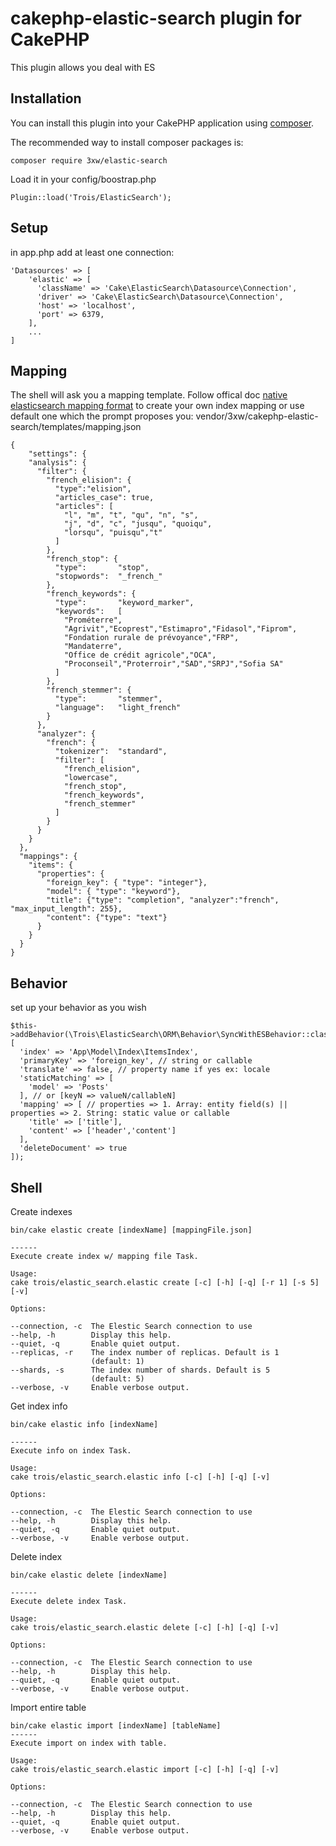 # cakephp-elastic-search plugin for CakePHP
This plugin allows you deal with ES

## Installation

You can install this plugin into your CakePHP application using [composer](http://getcomposer.org).

The recommended way to install composer packages is:

	composer require 3xw/elastic-search

Load it in your config/boostrap.php

	Plugin::load('Trois/ElasticSearch');

## Setup
in app.php add at least one connection:

	'Datasources' => [
	    'elastic' => [
	      'className' => 'Cake\ElasticSearch\Datasource\Connection',
	      'driver' => 'Cake\ElasticSearch\Datasource\Connection',
	      'host' => 'localhost',
	      'port' => 6379,
	    ],
		...
	]

## Mapping
The shell will ask you a mapping template.
Follow offical doc [native elasticsearch mapping format](https://www.elastic.co/guide/en/elasticsearch/reference/6.x/mapping.html) to create your own index mapping or use default one which the prompt proposes you: vendor/3xw/cakephp-elastic-search/templates/mapping.json

	{
		"settings": {
	    "analysis": {
	      "filter": {
	        "french_elision": {
	          "type":"elision",
	          "articles_case": true,
	          "articles": [
	            "l", "m", "t", "qu", "n", "s",
	            "j", "d", "c", "jusqu", "quoiqu",
	            "lorsqu", "puisqu","t"
	          ]
	        },
	        "french_stop": {
	          "type":       "stop",
	          "stopwords":  "_french_"
	        },
	        "french_keywords": {
	          "type":       "keyword_marker",
	          "keywords":   [
	            "Prométerre",
	            "Agrivit","Ecoprest","Estimapro","Fidasol","Fiprom",
	            "Fondation rurale de prévoyance","FRP",
	            "Mandaterre",
	            "Office de crédit agricole","OCA",
	            "Proconseil","Proterroir","SAD","SRPJ","Sofia SA"
	          ]
	        },
	        "french_stemmer": {
	          "type":       "stemmer",
	          "language":   "light_french"
	        }
	      },
	      "analyzer": {
	        "french": {
	          "tokenizer":  "standard",
	          "filter": [
	            "french_elision",
	            "lowercase",
	            "french_stop",
	            "french_keywords",
	            "french_stemmer"
	          ]
	        }
	      }
	    }
	  },
	  "mappings": {
	    "items": {
	      "properties": {
	        "foreign_key": { "type": "integer"},
	        "model": { "type": "keyword"},
	        "title": {"type": "completion", "analyzer":"french", "max_input_length": 255},
	        "content": {"type": "text"}
	      }
	    }
	  }
	}


## Behavior
set up your behavior as you wish

	$this->addBehavior(\Trois\ElasticSearch\ORM\Behavior\SyncWithESBehavior::class,[
      'index' => 'App\Model\Index\ItemsIndex',
      'primaryKey' => 'foreign_key', // string or callable
      'translate' => false, // property name if yes ex: locale
      'staticMatching' => [
        'model' => 'Posts'
      ], // or [keyN => valueN/callableN]
      'mapping' => [ // properties => 1. Array: entity field(s) || properties => 2. String: static value or callable
        'title' => ['title'],
        'content' => ['header','content']
      ],
      'deleteDocument' => true
    ]);
    
## Shell
Create indexes

	bin/cake elastic create [indexName] [mappingFile.json]

	------
	Execute create index w/ mapping file Task.

	Usage:
	cake trois/elastic_search.elastic create [-c] [-h] [-q] [-r 1] [-s 5] [-v]

	Options:

	--connection, -c  The Elestic Search connection to use
	--help, -h        Display this help.
	--quiet, -q       Enable quiet output.
	--replicas, -r    The index number of replicas. Default is 1
	                  (default: 1)
	--shards, -s      The index number of shards. Default is 5
	                  (default: 5)
	--verbose, -v     Enable verbose output.

Get index info

	bin/cake elastic info [indexName]

	------
	Execute info on index Task.

	Usage:
	cake trois/elastic_search.elastic info [-c] [-h] [-q] [-v]

	Options:

	--connection, -c  The Elestic Search connection to use
	--help, -h        Display this help.
	--quiet, -q       Enable quiet output.
	--verbose, -v     Enable verbose output.

Delete index

	bin/cake elastic delete [indexName]

	------
	Execute delete index Task.

	Usage:
	cake trois/elastic_search.elastic delete [-c] [-h] [-q] [-v]

	Options:

	--connection, -c  The Elestic Search connection to use
	--help, -h        Display this help.
	--quiet, -q       Enable quiet output.
	--verbose, -v     Enable verbose output.

Import entire table

	bin/cake elastic import [indexName] [tableName]
	------
	Execute import on index with table.

	Usage:
	cake trois/elastic_search.elastic import [-c] [-h] [-q] [-v]

	Options:

	--connection, -c  The Elestic Search connection to use
	--help, -h        Display this help.
	--quiet, -q       Enable quiet output.
	--verbose, -v     Enable verbose output.
